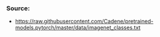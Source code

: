### Source:

* https://raw.githubusercontent.com/Cadene/pretrained-models.pytorch/master/data/imagenet_classes.txt